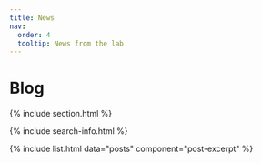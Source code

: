 ```yaml
---
title: News
nav:
  order: 4
  tooltip: News from the lab
---
```


# <i class="fas fa-feather-alt"></i>Blog

{% include section.html %}

{% include search-info.html %}

{% include list.html data="posts" component="post-excerpt" %}

